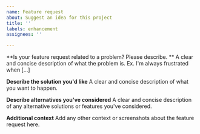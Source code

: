 ```yaml
---
name: Feature request
about: Suggest an idea for this project
title: ''
labels: enhancement
assignees: ''

---
```


**Is your feature request related to a problem? Please describe. **
A clear and concise description of what the problem is. Ex. I'm always frustrated when [...]

**Describe the solution you'd like**
A clear and concise description of what you want to happen.

**Describe alternatives you've considered**
A clear and concise description of any alternative solutions or features you've considered.

**Additional context**
Add any other context or screenshots about the feature request here.